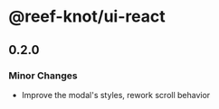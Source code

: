 # @reef-knot/ui-react

## 0.2.0

### Minor Changes

- Improve the modal's styles, rework scroll behavior
